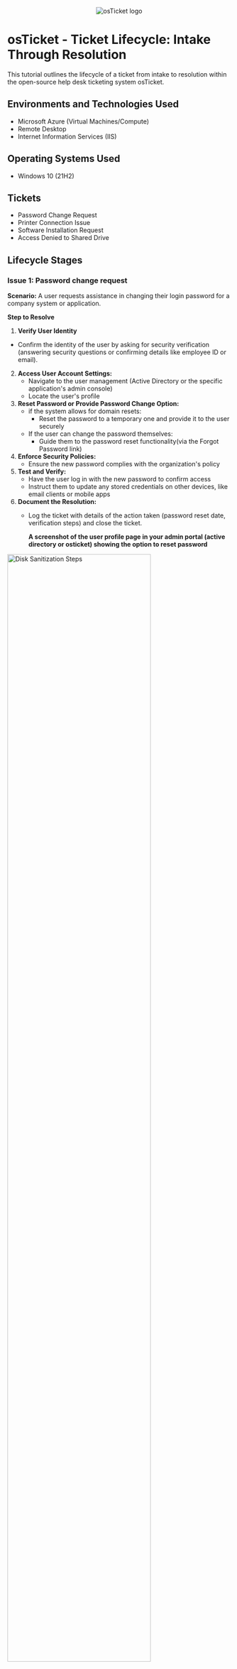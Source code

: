<p align="center">
<img src="https://i.imgur.com/Clzj7Xs.png" alt="osTicket logo"/>
</p>

<h1>osTicket - Ticket Lifecycle: Intake Through Resolution</h1>
This tutorial outlines the lifecycle of a ticket from intake to resolution within the open-source help desk ticketing system osTicket.<br />


<h2>Environments and Technologies Used</h2>

- Microsoft Azure (Virtual Machines/Compute)
- Remote Desktop
- Internet Information Services (IIS)

<h2>Operating Systems Used </h2>

- Windows 10</b> (21H2)

<h2>Tickets</h2>

- Password Change Request
- Printer Connection Issue
- Software Installation Request
- Access Denied to Shared Drive

<h2>Lifecycle Stages</h2>


<h3>Issue 1: Password change request</h3>

__Scenario:__ A user requests assistance in changing their login password for a company system or application.

__Step to Resolve__ 
1. __Verify User Identity__
  - Confirm the identity of the user by asking for security verification (answering security questions or confirming details like employee ID or email).
2. __Access User Account Settings:__
   - Navigate to the user management (Active Directory or the specific application's admin console)
   - Locate the user's profile
3. __Reset Password or Provide Password Change Option:__
   - if the system allows for domain resets:
        - Reset the password to a temporary one and provide it to the user securely
   - If the user can change the password themselves:
        -  Guide them to the password reset functionality(via the Forgot Password link)
4. __Enforce Security Policies:__
   - Ensure the new password complies with the organization's policy
5. __Test and Verify:__
   - Have the user log in with the new password to confirm access
   - Instruct them to update any stored credentials on other devices, like email clients or mobile apps
6. __Document the Resolution:__
   - Log the ticket with details of the action taken (password reset date, verification steps) and close the ticket.

     **A screenshot of the user profile page in your admin portal (active directory or osticket) showing the option to reset password**
   

<img src="https://i.imgur.com/DJmEXEB.png" height="80%" width="80%" alt="Disk Sanitization Steps"/>

<h3>Issue 2: Printer Connection Issue</h3>

__Scenario:__ A user reports that they are unable to connect to the office printer and cannot print any documents.

__Step to Resolve:__ 
   1. __Check Printer Status:__
      - Verify that the printer is powered on, online, and connected to the network
      - Check for any error messages or warnings on the printer's display panel
   2. __Verify User's Device Configuration:__
      - Check the user's device to ensure the printer is installed and set the default printer
      - Reinstall the printer driver if it is missing our outdated
   3. __Run Troubleshooter:__
      - Run the printer troubleshooter on the user's device to identify and resolve common connectivity issues
      - Ensure the correct IP address or hostname is configured in the printer settings
   4. __Test Printing:__
      - Send a test print job to ensure the user can print successfully, If unsuccessful, escalate to the network or hardware team
  5. __Follow Up:__
     - Confirm with the user that printing is restored. Provide any necessary documentation or tips for future issues (how to reconnect to a network printer)
    
       **The device and printer settings on windows or the printer setup interface on macOS sowing the list of available printers**


<img src="https://i.imgur.com/DJmEXEB.png" height="80%" width="80%" alt="Disk Sanitization Steps"/>

<h3>Issue 3: Software Installation Request</h3>

__Scenario:__ A user requests the installation of a specific software application on their workstation.

__Steps to resolve:__
1. __Validate Request:__
   - Confirm that the requested software is approved and licensed for use in the organization
   - Verify that there are sufficient licenses available for deployment
2. __Check System Requirements:__
   - Ensure the user's workstation meets the software's minimum hardware and OS requirements
   - Check for any conflicting software that needs to be removed before installation
3. __Install Software:__
   - Deploy the software via remote tools or manual installation, depending on organizational policies
   - Apply any unnecessary updates or patches after installation
4. __Verify Functionality:__
   - Launch the software and perform a quick test to confirm it works as intended. Provide the user with the necessary usage documentation
   - Verify with the user that it meets their requirements
5. __Provide Documentation:__
   - Share any available user guides or training materials with the user
   - Offer a quick overview of key features if needed
6. __Close the Ticket:__
   - Confirm with a user that the software is functioning properly and document the steps taken to complete installation
  
     **A screenshot of your software managment tool with the requested software highlighted. if checking system requirements show a screenshot of the system properties window.**
   


<img src="https://i.imgur.com/DJmEXEB.png" height="80%" width="80%" alt="Disk Sanitization Steps"/>

<h3>Issue 4: Access Denied to Shared Drive</h3>

__Scenario:__ A user reports they are unable to access a shared drive after being assigned to a new team.

__Steps to resolve:__
1. __Verify User Group Memberships:__
   - Confirm the user's current role and team assignment with their manager
   - Check if the user is part of the correct Active Directory (AD) group or permission level associated with the shared drive
2. __Update Permissions:__
   - If necessary, add the user to the appropriate AD group or assign direct permission through the shared drive settings
   - Document any permission changes made in the ticket for auditing purposes
3. __Refresh Uder Credentials:__
   - Instruct the user to log out and log back in to refresh their permissions
   - If using cached credentials, clear them and ensure the system pulls the updated permissions
4. __Test Access:__
   - Have the user attempt to access the shared drive
   - Provide a walkthrough on accessing the drive if needed
5. __Escalate if Necessary:__
   - If the issue persists, escalate to the file managment or network team with detailed notes on the troubleshooting steps taken
6. __Close the Ticket:__
   - Confirm with the user that the issue is resolved and document the solution in the ticket
  
   **The user permissions settings: screen in active directory or the shared drives access control settings, showing where to add/remove permissions**
